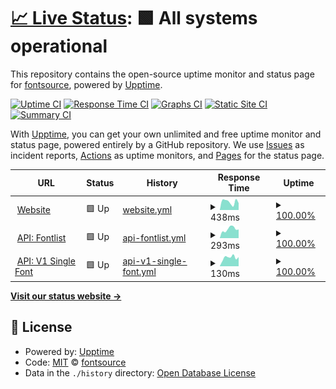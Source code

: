 # [📈 Live Status](https://status.fontsource.org): <!--live status--> **🟩 All systems operational**

This repository contains the open-source uptime monitor and status page for [fontsource](https://fontsource.org/), powered by [Upptime](https://github.com/upptime/upptime).

[![Uptime CI](https://github.com/fontsource/status/workflows/Uptime%20CI/badge.svg)](https://github.com/fontsource/status/actions?query=workflow%3A%22Uptime+CI%22)
[![Response Time CI](https://github.com/fontsource/status/workflows/Response%20Time%20CI/badge.svg)](https://github.com/fontsource/status/actions?query=workflow%3A%22Response+Time+CI%22)
[![Graphs CI](https://github.com/fontsource/status/workflows/Graphs%20CI/badge.svg)](https://github.com/fontsource/status/actions?query=workflow%3A%22Graphs+CI%22)
[![Static Site CI](https://github.com/fontsource/status/workflows/Static%20Site%20CI/badge.svg)](https://github.com/fontsource/status/actions?query=workflow%3A%22Static+Site+CI%22)
[![Summary CI](https://github.com/fontsource/status/workflows/Summary%20CI/badge.svg)](https://github.com/fontsource/status/actions?query=workflow%3A%22Summary+CI%22)

With [Upptime](https://upptime.js.org), you can get your own unlimited and free uptime monitor and status page, powered entirely by a GitHub repository. We use [Issues](https://github.com/fontsource/status/issues) as incident reports, [Actions](https://github.com/fontsource/status/actions) as uptime monitors, and [Pages](https://status.fontsource.org) for the status page.

<!--start: status pages-->
<!-- This summary is generated by Upptime (https://github.com/upptime/upptime) -->
<!-- Do not edit this manually, your changes will be overwritten -->
<!-- prettier-ignore -->
| URL | Status | History | Response Time | Uptime |
| --- | ------ | ------- | ------------- | ------ |
| <img alt="" src="https://icons.duckduckgo.com/ip3/fontsource.org.ico" height="13"> [Website](https://fontsource.org/docs/getting-started/introduction) | 🟩 Up | [website.yml](https://github.com/fontsource/status/commits/HEAD/history/website.yml) | <details><summary><img alt="Response time graph" src="./graphs/website/response-time-week.png" height="20"> 438ms</summary><br><a href="https://status.fontsource.org/history/website"><img alt="Response time 217" src="https://img.shields.io/endpoint?url=https%3A%2F%2Fraw.githubusercontent.com%2Ffontsource%2Fstatus%2FHEAD%2Fapi%2Fwebsite%2Fresponse-time.json"></a><br><a href="https://status.fontsource.org/history/website"><img alt="24-hour response time 513" src="https://img.shields.io/endpoint?url=https%3A%2F%2Fraw.githubusercontent.com%2Ffontsource%2Fstatus%2FHEAD%2Fapi%2Fwebsite%2Fresponse-time-day.json"></a><br><a href="https://status.fontsource.org/history/website"><img alt="7-day response time 438" src="https://img.shields.io/endpoint?url=https%3A%2F%2Fraw.githubusercontent.com%2Ffontsource%2Fstatus%2FHEAD%2Fapi%2Fwebsite%2Fresponse-time-week.json"></a><br><a href="https://status.fontsource.org/history/website"><img alt="30-day response time 402" src="https://img.shields.io/endpoint?url=https%3A%2F%2Fraw.githubusercontent.com%2Ffontsource%2Fstatus%2FHEAD%2Fapi%2Fwebsite%2Fresponse-time-month.json"></a><br><a href="https://status.fontsource.org/history/website"><img alt="1-year response time 217" src="https://img.shields.io/endpoint?url=https%3A%2F%2Fraw.githubusercontent.com%2Ffontsource%2Fstatus%2FHEAD%2Fapi%2Fwebsite%2Fresponse-time-year.json"></a></details> | <details><summary><a href="https://status.fontsource.org/history/website">100.00%</a></summary><a href="https://status.fontsource.org/history/website"><img alt="All-time uptime 100.00%" src="https://img.shields.io/endpoint?url=https%3A%2F%2Fraw.githubusercontent.com%2Ffontsource%2Fstatus%2FHEAD%2Fapi%2Fwebsite%2Fuptime.json"></a><br><a href="https://status.fontsource.org/history/website"><img alt="24-hour uptime 100.00%" src="https://img.shields.io/endpoint?url=https%3A%2F%2Fraw.githubusercontent.com%2Ffontsource%2Fstatus%2FHEAD%2Fapi%2Fwebsite%2Fuptime-day.json"></a><br><a href="https://status.fontsource.org/history/website"><img alt="7-day uptime 100.00%" src="https://img.shields.io/endpoint?url=https%3A%2F%2Fraw.githubusercontent.com%2Ffontsource%2Fstatus%2FHEAD%2Fapi%2Fwebsite%2Fuptime-week.json"></a><br><a href="https://status.fontsource.org/history/website"><img alt="30-day uptime 100.00%" src="https://img.shields.io/endpoint?url=https%3A%2F%2Fraw.githubusercontent.com%2Ffontsource%2Fstatus%2FHEAD%2Fapi%2Fwebsite%2Fuptime-month.json"></a><br><a href="https://status.fontsource.org/history/website"><img alt="1-year uptime 100.00%" src="https://img.shields.io/endpoint?url=https%3A%2F%2Fraw.githubusercontent.com%2Ffontsource%2Fstatus%2FHEAD%2Fapi%2Fwebsite%2Fuptime-year.json"></a></details>
| <img alt="" src="https://icons.duckduckgo.com/ip3/api.fontsource.org.ico" height="13"> [API: Fontlist](https://api.fontsource.org/fontlist) | 🟩 Up | [api-fontlist.yml](https://github.com/fontsource/status/commits/HEAD/history/api-fontlist.yml) | <details><summary><img alt="Response time graph" src="./graphs/api-fontlist/response-time-week.png" height="20"> 293ms</summary><br><a href="https://status.fontsource.org/history/api-fontlist"><img alt="Response time 499" src="https://img.shields.io/endpoint?url=https%3A%2F%2Fraw.githubusercontent.com%2Ffontsource%2Fstatus%2FHEAD%2Fapi%2Fapi-fontlist%2Fresponse-time.json"></a><br><a href="https://status.fontsource.org/history/api-fontlist"><img alt="24-hour response time 274" src="https://img.shields.io/endpoint?url=https%3A%2F%2Fraw.githubusercontent.com%2Ffontsource%2Fstatus%2FHEAD%2Fapi%2Fapi-fontlist%2Fresponse-time-day.json"></a><br><a href="https://status.fontsource.org/history/api-fontlist"><img alt="7-day response time 293" src="https://img.shields.io/endpoint?url=https%3A%2F%2Fraw.githubusercontent.com%2Ffontsource%2Fstatus%2FHEAD%2Fapi%2Fapi-fontlist%2Fresponse-time-week.json"></a><br><a href="https://status.fontsource.org/history/api-fontlist"><img alt="30-day response time 286" src="https://img.shields.io/endpoint?url=https%3A%2F%2Fraw.githubusercontent.com%2Ffontsource%2Fstatus%2FHEAD%2Fapi%2Fapi-fontlist%2Fresponse-time-month.json"></a><br><a href="https://status.fontsource.org/history/api-fontlist"><img alt="1-year response time 499" src="https://img.shields.io/endpoint?url=https%3A%2F%2Fraw.githubusercontent.com%2Ffontsource%2Fstatus%2FHEAD%2Fapi%2Fapi-fontlist%2Fresponse-time-year.json"></a></details> | <details><summary><a href="https://status.fontsource.org/history/api-fontlist">100.00%</a></summary><a href="https://status.fontsource.org/history/api-fontlist"><img alt="All-time uptime 99.40%" src="https://img.shields.io/endpoint?url=https%3A%2F%2Fraw.githubusercontent.com%2Ffontsource%2Fstatus%2FHEAD%2Fapi%2Fapi-fontlist%2Fuptime.json"></a><br><a href="https://status.fontsource.org/history/api-fontlist"><img alt="24-hour uptime 100.00%" src="https://img.shields.io/endpoint?url=https%3A%2F%2Fraw.githubusercontent.com%2Ffontsource%2Fstatus%2FHEAD%2Fapi%2Fapi-fontlist%2Fuptime-day.json"></a><br><a href="https://status.fontsource.org/history/api-fontlist"><img alt="7-day uptime 100.00%" src="https://img.shields.io/endpoint?url=https%3A%2F%2Fraw.githubusercontent.com%2Ffontsource%2Fstatus%2FHEAD%2Fapi%2Fapi-fontlist%2Fuptime-week.json"></a><br><a href="https://status.fontsource.org/history/api-fontlist"><img alt="30-day uptime 99.96%" src="https://img.shields.io/endpoint?url=https%3A%2F%2Fraw.githubusercontent.com%2Ffontsource%2Fstatus%2FHEAD%2Fapi%2Fapi-fontlist%2Fuptime-month.json"></a><br><a href="https://status.fontsource.org/history/api-fontlist"><img alt="1-year uptime 99.40%" src="https://img.shields.io/endpoint?url=https%3A%2F%2Fraw.githubusercontent.com%2Ffontsource%2Fstatus%2FHEAD%2Fapi%2Fapi-fontlist%2Fuptime-year.json"></a></details>
| <img alt="" src="https://icons.duckduckgo.com/ip3/api.fontsource.org.ico" height="13"> [API: V1 Single Font](https://api.fontsource.org/v1/fonts/abel) | 🟩 Up | [api-v1-single-font.yml](https://github.com/fontsource/status/commits/HEAD/history/api-v1-single-font.yml) | <details><summary><img alt="Response time graph" src="./graphs/api-v1-single-font/response-time-week.png" height="20"> 130ms</summary><br><a href="https://status.fontsource.org/history/api-v1-single-font"><img alt="Response time 146" src="https://img.shields.io/endpoint?url=https%3A%2F%2Fraw.githubusercontent.com%2Ffontsource%2Fstatus%2FHEAD%2Fapi%2Fapi-v1-single-font%2Fresponse-time.json"></a><br><a href="https://status.fontsource.org/history/api-v1-single-font"><img alt="24-hour response time 115" src="https://img.shields.io/endpoint?url=https%3A%2F%2Fraw.githubusercontent.com%2Ffontsource%2Fstatus%2FHEAD%2Fapi%2Fapi-v1-single-font%2Fresponse-time-day.json"></a><br><a href="https://status.fontsource.org/history/api-v1-single-font"><img alt="7-day response time 130" src="https://img.shields.io/endpoint?url=https%3A%2F%2Fraw.githubusercontent.com%2Ffontsource%2Fstatus%2FHEAD%2Fapi%2Fapi-v1-single-font%2Fresponse-time-week.json"></a><br><a href="https://status.fontsource.org/history/api-v1-single-font"><img alt="30-day response time 120" src="https://img.shields.io/endpoint?url=https%3A%2F%2Fraw.githubusercontent.com%2Ffontsource%2Fstatus%2FHEAD%2Fapi%2Fapi-v1-single-font%2Fresponse-time-month.json"></a><br><a href="https://status.fontsource.org/history/api-v1-single-font"><img alt="1-year response time 146" src="https://img.shields.io/endpoint?url=https%3A%2F%2Fraw.githubusercontent.com%2Ffontsource%2Fstatus%2FHEAD%2Fapi%2Fapi-v1-single-font%2Fresponse-time-year.json"></a></details> | <details><summary><a href="https://status.fontsource.org/history/api-v1-single-font">100.00%</a></summary><a href="https://status.fontsource.org/history/api-v1-single-font"><img alt="All-time uptime 98.92%" src="https://img.shields.io/endpoint?url=https%3A%2F%2Fraw.githubusercontent.com%2Ffontsource%2Fstatus%2FHEAD%2Fapi%2Fapi-v1-single-font%2Fuptime.json"></a><br><a href="https://status.fontsource.org/history/api-v1-single-font"><img alt="24-hour uptime 100.00%" src="https://img.shields.io/endpoint?url=https%3A%2F%2Fraw.githubusercontent.com%2Ffontsource%2Fstatus%2FHEAD%2Fapi%2Fapi-v1-single-font%2Fuptime-day.json"></a><br><a href="https://status.fontsource.org/history/api-v1-single-font"><img alt="7-day uptime 100.00%" src="https://img.shields.io/endpoint?url=https%3A%2F%2Fraw.githubusercontent.com%2Ffontsource%2Fstatus%2FHEAD%2Fapi%2Fapi-v1-single-font%2Fuptime-week.json"></a><br><a href="https://status.fontsource.org/history/api-v1-single-font"><img alt="30-day uptime 98.77%" src="https://img.shields.io/endpoint?url=https%3A%2F%2Fraw.githubusercontent.com%2Ffontsource%2Fstatus%2FHEAD%2Fapi%2Fapi-v1-single-font%2Fuptime-month.json"></a><br><a href="https://status.fontsource.org/history/api-v1-single-font"><img alt="1-year uptime 98.92%" src="https://img.shields.io/endpoint?url=https%3A%2F%2Fraw.githubusercontent.com%2Ffontsource%2Fstatus%2FHEAD%2Fapi%2Fapi-v1-single-font%2Fuptime-year.json"></a></details>

<!--end: status pages-->

[**Visit our status website →**](https://status.fontsource.org)

## 📄 License

- Powered by: [Upptime](https://github.com/upptime/upptime)
- Code: [MIT](./LICENSE) © [fontsource](https://fontsource.org/)
- Data in the `./history` directory: [Open Database License](https://opendatacommons.org/licenses/odbl/1-0/)
